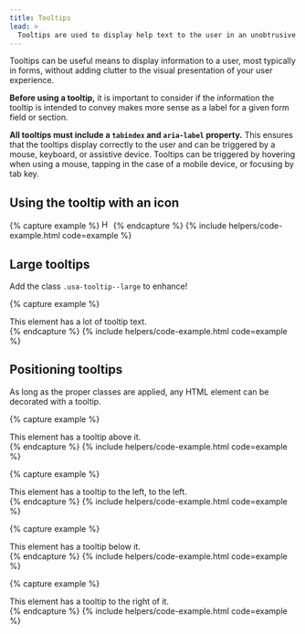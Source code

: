 ```yaml
---
title: Tooltips
lead: >
  Tooltips are used to display help text to the user in an unobtrusive way.
---
```


Tooltips can be useful means to display information to a user, most typically in forms, without adding clutter to the visual presentation of your user experience.

**Before using a tooltip,** it is important to consider if the information the tooltip is intended to convey makes more sense as a label for a given form field or section.

**All tooltips must include a `tabindex` and `aria-label` property.** This ensures that the tooltips display correctly to the user and can be triggered by a mouse, keyboard, or assistive device. Tooltips can be triggered by hovering when using a mouse, tapping in the case of a mobile device, or focusing by tab key.

## Using the tooltip with an icon

{% capture example %}
<span class="usa-tooltip usa-tooltip--top" aria-label="Hello there! You look nice today." tabindex="0">
  <img src="{{ site.baseurl }}/assets/img/tooltip.svg" role="img" width="16" height="16" class="text-middle" alt="Help icon" />
</span>
{% endcapture %}
{% include helpers/code-example.html code=example %}

## Large tooltips

Add the class `.usa-tooltip--large` to enhance!

{% capture example %}
<div class="usa-tooltip usa-tooltip--top usa-tooltip--large bg-primary-lightest padding-1" aria-label="Four score and seven years ago our fathers brought forth on this continent, a new nation, conceived in Liberty, and dedicated to the proposition that all [folks] are created equal." tabindex="0">
  This element has a lot of tooltip text.
</div>
{% endcapture %}
{% include helpers/code-example.html code=example %}

## Positioning tooltips

As long as the proper classes are applied, any HTML element can be decorated with a tooltip.

{% capture example %}
<div class="usa-tooltip usa-tooltip--top bg-primary-lightest padding-1" aria-label="Right here, in fact." tabindex="0">
  This element has a tooltip above it.
</div>
{% endcapture %}
{% include helpers/code-example.html code=example %}

{% capture example %}
<div class="usa-tooltip usa-tooltip--left bg-primary-lightest padding-1" aria-label="Everything you own in the box to the left!" tabindex="0">
  This element has a tooltip to the left, to the left.
</div>
{% endcapture %}
{% include helpers/code-example.html code=example %}

{% capture example %}
<div class="usa-tooltip usa-tooltip--bottom bg-primary-lightest padding-1" aria-label="Down low! ✋" tabindex="0">
  This element has a tooltip below it.
</div>
{% endcapture %}
{% include helpers/code-example.html code=example %}

{% capture example %}
<div class="usa-tooltip usa-tooltip--right bg-primary-lightest padding-1" aria-label="… I ran out of jokes." tabindex="0">
  This element has a tooltip to the right of it.
</div>
{% endcapture %}
{% include helpers/code-example.html code=example %}

